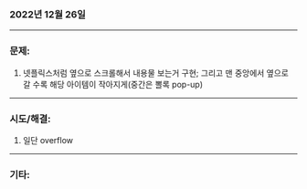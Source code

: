 ### 2022년 12월 26일

---
### **문제:**
1. 넷플릭스처럼 옆으로 스크롤해서 내용물 보는거 구현; 그리고 맨 중앙에서 옆으로 갈 수록 해당 아이템이 작아지게(중간은 뽈록 pop-up)

---

### **시도/해결:**
1. 일단 overflow



---
### **기타:**